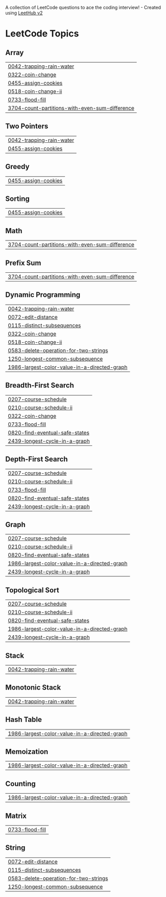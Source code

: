 A collection of LeetCode questions to ace the coding interview! - Created using [LeetHub v2](https://github.com/arunbhardwaj/LeetHub-2.0)
<!---LeetCode Topics Start-->
# LeetCode Topics
## Array
|  |
| ------- |
| [0042-trapping-rain-water](https://github.com/amansaroj9616/leetCode/tree/master/0042-trapping-rain-water) |
| [0322-coin-change](https://github.com/amansaroj9616/leetCode/tree/master/0322-coin-change) |
| [0455-assign-cookies](https://github.com/amansaroj9616/leetCode/tree/master/0455-assign-cookies) |
| [0518-coin-change-ii](https://github.com/amansaroj9616/leetCode/tree/master/0518-coin-change-ii) |
| [0733-flood-fill](https://github.com/amansaroj9616/leetCode/tree/master/0733-flood-fill) |
| [3704-count-partitions-with-even-sum-difference](https://github.com/amansaroj9616/leetCode/tree/master/3704-count-partitions-with-even-sum-difference) |
## Two Pointers
|  |
| ------- |
| [0042-trapping-rain-water](https://github.com/amansaroj9616/leetCode/tree/master/0042-trapping-rain-water) |
| [0455-assign-cookies](https://github.com/amansaroj9616/leetCode/tree/master/0455-assign-cookies) |
## Greedy
|  |
| ------- |
| [0455-assign-cookies](https://github.com/amansaroj9616/leetCode/tree/master/0455-assign-cookies) |
## Sorting
|  |
| ------- |
| [0455-assign-cookies](https://github.com/amansaroj9616/leetCode/tree/master/0455-assign-cookies) |
## Math
|  |
| ------- |
| [3704-count-partitions-with-even-sum-difference](https://github.com/amansaroj9616/leetCode/tree/master/3704-count-partitions-with-even-sum-difference) |
## Prefix Sum
|  |
| ------- |
| [3704-count-partitions-with-even-sum-difference](https://github.com/amansaroj9616/leetCode/tree/master/3704-count-partitions-with-even-sum-difference) |
## Dynamic Programming
|  |
| ------- |
| [0042-trapping-rain-water](https://github.com/amansaroj9616/leetCode/tree/master/0042-trapping-rain-water) |
| [0072-edit-distance](https://github.com/amansaroj9616/leetCode/tree/master/0072-edit-distance) |
| [0115-distinct-subsequences](https://github.com/amansaroj9616/leetCode/tree/master/0115-distinct-subsequences) |
| [0322-coin-change](https://github.com/amansaroj9616/leetCode/tree/master/0322-coin-change) |
| [0518-coin-change-ii](https://github.com/amansaroj9616/leetCode/tree/master/0518-coin-change-ii) |
| [0583-delete-operation-for-two-strings](https://github.com/amansaroj9616/leetCode/tree/master/0583-delete-operation-for-two-strings) |
| [1250-longest-common-subsequence](https://github.com/amansaroj9616/leetCode/tree/master/1250-longest-common-subsequence) |
| [1986-largest-color-value-in-a-directed-graph](https://github.com/amansaroj9616/leetCode/tree/master/1986-largest-color-value-in-a-directed-graph) |
## Breadth-First Search
|  |
| ------- |
| [0207-course-schedule](https://github.com/amansaroj9616/leetCode/tree/master/0207-course-schedule) |
| [0210-course-schedule-ii](https://github.com/amansaroj9616/leetCode/tree/master/0210-course-schedule-ii) |
| [0322-coin-change](https://github.com/amansaroj9616/leetCode/tree/master/0322-coin-change) |
| [0733-flood-fill](https://github.com/amansaroj9616/leetCode/tree/master/0733-flood-fill) |
| [0820-find-eventual-safe-states](https://github.com/amansaroj9616/leetCode/tree/master/0820-find-eventual-safe-states) |
| [2439-longest-cycle-in-a-graph](https://github.com/amansaroj9616/leetCode/tree/master/2439-longest-cycle-in-a-graph) |
## Depth-First Search
|  |
| ------- |
| [0207-course-schedule](https://github.com/amansaroj9616/leetCode/tree/master/0207-course-schedule) |
| [0210-course-schedule-ii](https://github.com/amansaroj9616/leetCode/tree/master/0210-course-schedule-ii) |
| [0733-flood-fill](https://github.com/amansaroj9616/leetCode/tree/master/0733-flood-fill) |
| [0820-find-eventual-safe-states](https://github.com/amansaroj9616/leetCode/tree/master/0820-find-eventual-safe-states) |
| [2439-longest-cycle-in-a-graph](https://github.com/amansaroj9616/leetCode/tree/master/2439-longest-cycle-in-a-graph) |
## Graph
|  |
| ------- |
| [0207-course-schedule](https://github.com/amansaroj9616/leetCode/tree/master/0207-course-schedule) |
| [0210-course-schedule-ii](https://github.com/amansaroj9616/leetCode/tree/master/0210-course-schedule-ii) |
| [0820-find-eventual-safe-states](https://github.com/amansaroj9616/leetCode/tree/master/0820-find-eventual-safe-states) |
| [1986-largest-color-value-in-a-directed-graph](https://github.com/amansaroj9616/leetCode/tree/master/1986-largest-color-value-in-a-directed-graph) |
| [2439-longest-cycle-in-a-graph](https://github.com/amansaroj9616/leetCode/tree/master/2439-longest-cycle-in-a-graph) |
## Topological Sort
|  |
| ------- |
| [0207-course-schedule](https://github.com/amansaroj9616/leetCode/tree/master/0207-course-schedule) |
| [0210-course-schedule-ii](https://github.com/amansaroj9616/leetCode/tree/master/0210-course-schedule-ii) |
| [0820-find-eventual-safe-states](https://github.com/amansaroj9616/leetCode/tree/master/0820-find-eventual-safe-states) |
| [1986-largest-color-value-in-a-directed-graph](https://github.com/amansaroj9616/leetCode/tree/master/1986-largest-color-value-in-a-directed-graph) |
| [2439-longest-cycle-in-a-graph](https://github.com/amansaroj9616/leetCode/tree/master/2439-longest-cycle-in-a-graph) |
## Stack
|  |
| ------- |
| [0042-trapping-rain-water](https://github.com/amansaroj9616/leetCode/tree/master/0042-trapping-rain-water) |
## Monotonic Stack
|  |
| ------- |
| [0042-trapping-rain-water](https://github.com/amansaroj9616/leetCode/tree/master/0042-trapping-rain-water) |
## Hash Table
|  |
| ------- |
| [1986-largest-color-value-in-a-directed-graph](https://github.com/amansaroj9616/leetCode/tree/master/1986-largest-color-value-in-a-directed-graph) |
## Memoization
|  |
| ------- |
| [1986-largest-color-value-in-a-directed-graph](https://github.com/amansaroj9616/leetCode/tree/master/1986-largest-color-value-in-a-directed-graph) |
## Counting
|  |
| ------- |
| [1986-largest-color-value-in-a-directed-graph](https://github.com/amansaroj9616/leetCode/tree/master/1986-largest-color-value-in-a-directed-graph) |
## Matrix
|  |
| ------- |
| [0733-flood-fill](https://github.com/amansaroj9616/leetCode/tree/master/0733-flood-fill) |
## String
|  |
| ------- |
| [0072-edit-distance](https://github.com/amansaroj9616/leetCode/tree/master/0072-edit-distance) |
| [0115-distinct-subsequences](https://github.com/amansaroj9616/leetCode/tree/master/0115-distinct-subsequences) |
| [0583-delete-operation-for-two-strings](https://github.com/amansaroj9616/leetCode/tree/master/0583-delete-operation-for-two-strings) |
| [1250-longest-common-subsequence](https://github.com/amansaroj9616/leetCode/tree/master/1250-longest-common-subsequence) |
<!---LeetCode Topics End-->